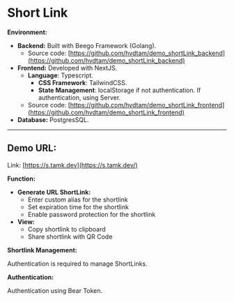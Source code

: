 # Short Link

**Environment:**

- **Backend:** Built with Beego Framework (Golang).
    - Source code: [https://github.com/hvdtam/demo_shortLink_backend](https://github.com/hvdtam/demo_shortLink_backend)
- **Frontend:** Developed with NextJS.
    - **Language**: Typescript.
        - **CSS Framework**: TailwindCSS.
        - **State Management**: localStorage if not authentication. If authentication, using Server.
    - Source code: [https://github.com/hvdtam/demo_shortLink_frontend](https://github.com/hvdtam/demo_shortLink_frontend)
- **Database:** PostgresSQL.

---

## **Demo URL:**
Link: [https://s.tamk.dev](https://s.tamk.dev/)

**Function:**

- **Generate URL ShortLink:**
    - Enter custom alias for the shortlink
    - Set expiration time for the shortlink
    - Enable password protection for the shortlink
- **View:**
    - Copy shortlink to clipboard
    - Share shortlink with QR Code

**Shortlink Management:**

Authentication is required to manage ShortLinks.

**Authentication:**

Authentication using Bear Token.

